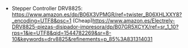 * Stepper Controller DRV8825: https://www.amazon.es/dp/B06X3VPMGR/ref=twister_B06XHLXXY8?_encoding=UTF8&psc=1
			(Cheap)https://www.amazon.es/Electrely-DRV8825-piezas-disipador-impresora/dp/B07GR5XCYX/ref=sr_1_10?rps=1&ie=UTF8&qid=1544782269&sr=8-10&keywords=drv8825&refinements=p_85%3A831314031